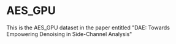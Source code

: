 # AES_GPU
This is the AES_GPU dataset in the paper entitled "DAE: Towards Empowering Denoising in Side-Channel Analysis"
